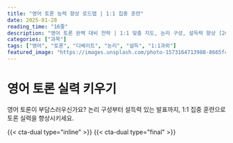 ```yaml
---
title: "영어 토론 능력 향상 로드맵 | 1:1 집중 훈련"
date: 2025-01-28
reading_time: "16줄"
description: "영어 토론 완벽 대비 전략 | 1:1 맞춤 지도, 논리 구성, 설득력 향상 [2025년]"
categories: ["과목"]
tags: ["영어", "토론", "디베이트", "논리", "설득", "1:1과외"]
featured_image: "https://images.unsplash.com/photo-1573164713988-8665fc963095?w=1200&h=630&fit=crop"
---
```


# 영어 토론 실력 키우기

영어 토론이 부담스러우신가요? 논리 구성부터 설득력 있는 발표까지, 1:1 집중 훈련으로 토론 실력을 향상시키세요.

{{< cta-dual type="inline" >}}
{{< cta-dual type="final" >}}
